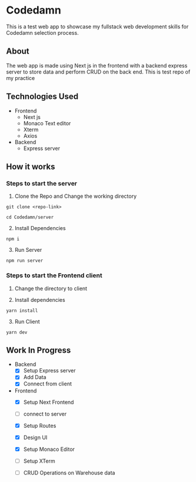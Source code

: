# Codedamn
This is a test web app to showcase my fullstack web development skills for Codedamn selection process. 

## About
The web app is made using Next js in the frontend with a backend express server to store data and perform CRUD on the back end. This is test repo of my practice

## Technologies Used
- Frontend
    - Next js
    - Monaco Text editor
    - Xterm
    - Axios
- Backend
    - Express server

## How it works
### Steps to start the server
1. Clone the Repo and Change the working directory
```
git clone <repo-link>

cd Codedamn/server
```
2. Install Dependencies
```
npm i
```
3. Run Server
```
npm run server
```
### Steps to start the Frontend client
1. Change the directory to client

2. Install dependencies
```
yarn install
```
3. Run Client
```
yarn dev
```

## Work In Progress
- Backend
    * [x] Setup Express server
    * [x] Add Data
    * [x] Connect from client

- Frontend
    * [x] Setup Next Frontend
    * [ ] connect to server
    * [x] Setup Routes
    * [x] Design UI
    * [x] Setup Monaco Editor
    * [ ] Setup XTerm
    * [ ] CRUD Operations on Warehouse data

